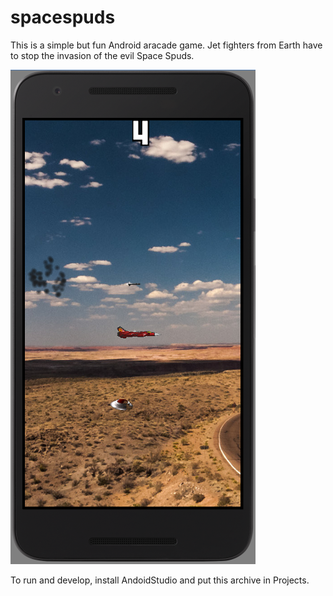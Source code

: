 # spacespuds
This is a simple but fun Android aracade game. Jet fighters from Earth have to stop the invasion of the evil Space Spuds.

![Screenshot (Nexus 5 emulator)](https://github.com/johanberntsson/spacespuds/blob/master/spacespuds.png)

To run and develop, install AndoidStudio and put this archive in Projects.

